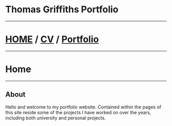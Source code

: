 # Thomas Griffiths Portfolio
---
# [HOME](https://thomasgriffiths12.github.io) / [CV](https://thomasgriffiths12.github.io/CV) / [Portfolio](https://thomasgriffiths12.github.io/Portfolio)
---
# Home
---
## About
Hello and welcome to my portfolio website. Contained within the pages of this site reside some of the projects I have worked on over the years, including both university and personal projects.
